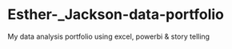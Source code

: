 # Esther-_Jackson-data-portfolio
My data analysis portfolio using excel, powerbi &amp; story telling  
